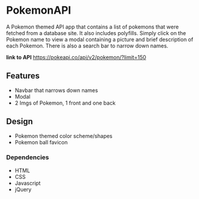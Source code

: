 # __PokemonAPI__

A Pokemon themed API app that contains a list of pokemons that were fetched from a database site.  It also includes polyfills.
Simply click on the Pokemon name to view a modal containing a picture and brief description of each Pokemon.  There is also a search bar to narrow down names.  

__link to API__ https://pokeapi.co/api/v2/pokemon/?limit=150

## __Features__
 * Navbar that narrows down names
 * Modal 
 * 2 Imgs of Pokemon, 1 front and one back

## __Design__
  * Pokemon themed color scheme/shapes
  * Pokemon ball favicon

### __Dependencies__
* HTML
* CSS
* Javascript
* jQuery
